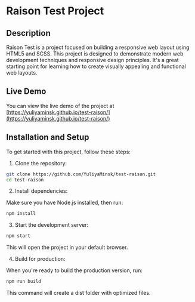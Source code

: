 # Raison Test Project

## Description

Raison Test is a project focused on building a responsive web layout using HTML5 and SCSS. This project is designed to demonstrate modern web development techniques and responsive design principles. It's a great starting point for learning how to create visually appealing and functional web layouts.

## Live Demo

You can view the live demo of the project at [https://yuliyaminsk.github.io/test-raison/](https://yuliyaminsk.github.io/test-raison/)

## Installation and Setup

To get started with this project, follow these steps:

1. Clone the repository:

```bash
git clone https://github.com/YuliyaMinsk/test-raison.git
cd test-raison
```

2. Install dependencies:

Make sure you have Node.js installed, then run:

```bash
npm install
```

3. Start the development server:

```bash
npm start
```

This will open the project in your default browser.

4. Build for production:

When you're ready to build the production version, run:

```bash
npm run build
```

This command will create a dist folder with optimized files.
